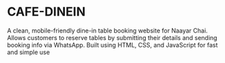# CAFE-DINEIN
A clean, mobile-friendly dine-in table booking website for Naayar Chai. Allows customers to reserve tables by submitting their details and sending booking info via WhatsApp. Built using HTML, CSS, and JavaScript for fast and simple use
